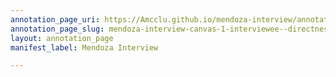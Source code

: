 ```yaml
---
annotation_page_uri: https://Amcclu.github.io/mendoza-interview/annotations/mendoza-interview-canvas-1-interviewee--directness--forthcomingness--body-language--nodding-.json
annotation_page_slug: mendoza-interview-canvas-1-interviewee--directness--forthcomingness--body-language--nodding-
layout: annotation_page
manifest_label: Mendoza Interview

---
```

